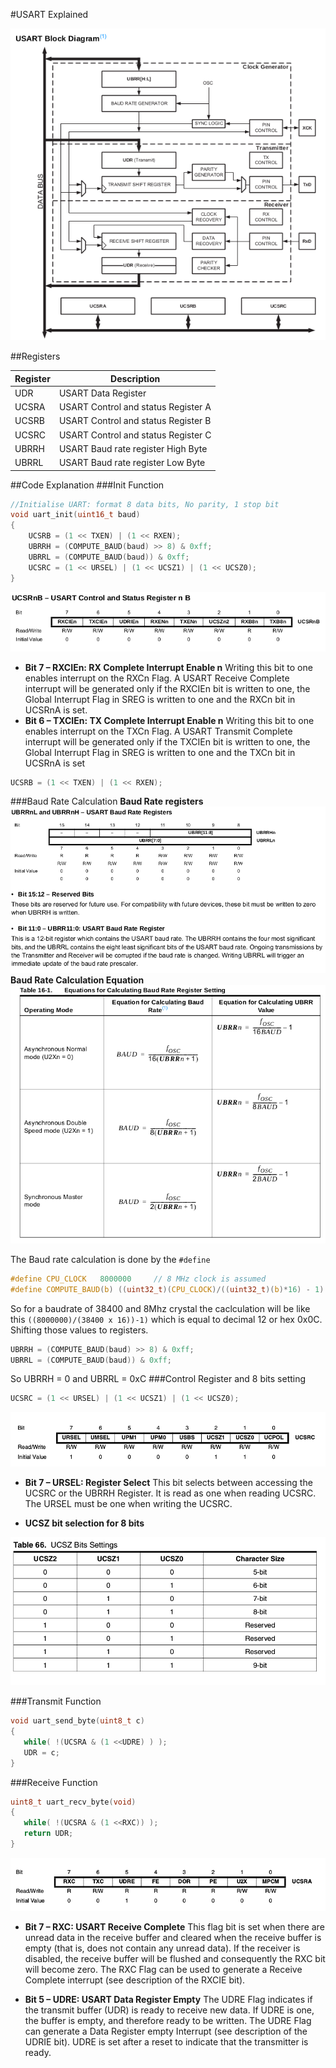 #USART Explained

![Alt text](https://github.com/ganeshredcobra/Avr_Programming/blob/master/UART/Img/USART_BlkDiag.png "Block Diagram")

##Registers

Register | Description
------------ | -------------
 UDR |USART Data Register 
 UCSRA | USART Control and status Register A
 UCSRB | USART Control and status Register B
 UCSRC | USART Control and status Register C
 UBRRH |USART Baud rate register High Byte
 UBRRL |USART Baud rate register Low Byte
 
##Code Explanation
###Init Function
```c
//Initialise UART: format 8 data bits, No parity, 1 stop bit
void uart_init(uint16_t baud)
{
    UCSRB = (1 << TXEN) | (1 << RXEN);
    UBRRH = (COMPUTE_BAUD(baud) >> 8) & 0xff;
    UBRRL = (COMPUTE_BAUD(baud)) & 0xff;
    UCSRC = (1 << URSEL) | (1 << UCSZ1) | (1 << UCSZ0);
}
```
 ![Alt text](https://github.com/ganeshredcobra/Avr_Programming/blob/master/UART/Img/UCSRB.png "UCSRB")
 
* __Bit 7 – RXCIEn: RX Complete Interrupt Enable n__
Writing this bit to one enables interrupt on the RXCn Flag. A USART Receive Complete interrupt will be
generated only if the RXCIEn bit is written to one, the Global Interrupt Flag in SREG is written to one and the
RXCn bit in UCSRnA is set.
* __Bit 6 – TXCIEn: TX Complete Interrupt Enable n__
Writing this bit to one enables interrupt on the TXCn Flag. A USART Transmit Complete interrupt will be
generated only if the TXCIEn bit is written to one, the Global Interrupt Flag in SREG is written to one and the
TXCn bit in UCSRnA is set
```c
UCSRB = (1 << TXEN) | (1 << RXEN);
``` 
###Baud Rate Calculation
__Baud Rate registers__
![Alt text](https://github.com/ganeshredcobra/Avr_Programming/blob/master/UART/Img/UBRR_H_L.png "UBRR_H_L")
__Baud Rate Calculation Equation__
![Alt text](https://github.com/ganeshredcobra/Avr_Programming/blob/master/UART/Img/Baudrate_eq.png "Equation")

The Baud rate calculation is done by the ``` #define ```
```c
#define CPU_CLOCK	8000000		// 8 MHz clock is assumed
#define COMPUTE_BAUD(b) ((uint32_t)(CPU_CLOCK)/((uint32_t)(b)*16) - 1)
```
So for a baudrate of 38400 and 8Mhz crystal the caclculation will be like this ```((8000000)/(38400 x 16))-1)``` which is equal to decimal 12 or hex 0x0C.
Shifting those values to registers.
```c
UBRRH = (COMPUTE_BAUD(baud) >> 8) & 0xff;
UBRRL = (COMPUTE_BAUD(baud)) & 0xff;
```
So UBRRH = 0 and UBRRL = 0xC
###Control Register and 8 bits setting
```c
UCSRC = (1 << URSEL) | (1 << UCSZ1) | (1 << UCSZ0);
```
 ![Alt text](https://github.com/ganeshredcobra/Avr_Programming/blob/master/UART/Img/UCSRC.png "UCSRC")

* __Bit 7 – URSEL: Register Select__
This bit selects between accessing the UCSRC or the UBRRH Register. It is read as one when
reading UCSRC. The URSEL must be one when writing the UCSRC.

* __UCSZ bit selection for 8 bits__

 ![Alt text](https://github.com/ganeshredcobra/Avr_Programming/blob/master/UART/Img/UCSZ.png "UCSZ")
 
 ###Transmit Function
 
 ```c
void uart_send_byte(uint8_t c)
{
    while( !(UCSRA & (1 <<UDRE) ) );
    UDR = c;
}
```
 ###Receive Function
 
 ```c
uint8_t uart_recv_byte(void)
{
    while( !(UCSRA & (1 <<RXC)) );
    return UDR;
}
```
![Alt text](https://github.com/ganeshredcobra/Avr_Programming/blob/master/UART/Img/UCSRA.png "UCSRA")

* __Bit 7 – RXC: USART Receive Complete__
This flag bit is set when there are unread data in the receive buffer and cleared when the receive
buffer is empty (that is, does not contain any unread data). If the receiver is disabled, the receive
buffer will be flushed and consequently the RXC bit will become zero. The RXC Flag can be
used to generate a Receive Complete interrupt (see description of the RXCIE bit).

* __Bit 5 – UDRE: USART Data Register Empty__
The UDRE Flag indicates if the transmit buffer (UDR) is ready to receive new data. If UDRE is
one, the buffer is empty, and therefore ready to be written. The UDRE Flag can generate a Data
Register empty Interrupt (see description of the UDRIE bit).
UDRE is set after a reset to indicate that the transmitter is ready.
